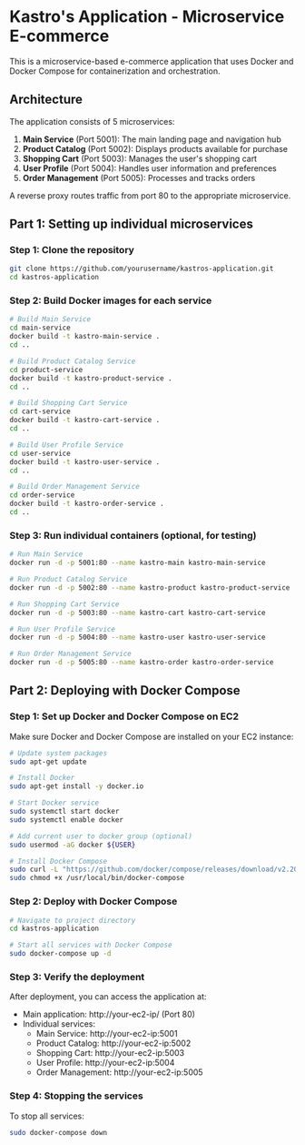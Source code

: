 # Kastro's Application - Microservice E-commerce

This is a microservice-based e-commerce application that uses Docker and Docker Compose for containerization and orchestration.

## Architecture

The application consists of 5 microservices:

1. **Main Service** (Port 5001): The main landing page and navigation hub
2. **Product Catalog** (Port 5002): Displays products available for purchase
3. **Shopping Cart** (Port 5003): Manages the user's shopping cart
4. **User Profile** (Port 5004): Handles user information and preferences
5. **Order Management** (Port 5005): Processes and tracks orders

A reverse proxy routes traffic from port 80 to the appropriate microservice.

## Part 1: Setting up individual microservices

### Step 1: Clone the repository

```bash
git clone https://github.com/yourusername/kastros-application.git
cd kastros-application
```

### Step 2: Build Docker images for each service

```bash
# Build Main Service
cd main-service
docker build -t kastro-main-service .
cd ..

# Build Product Catalog Service
cd product-service
docker build -t kastro-product-service .
cd ..

# Build Shopping Cart Service
cd cart-service
docker build -t kastro-cart-service .
cd ..

# Build User Profile Service
cd user-service
docker build -t kastro-user-service .
cd ..

# Build Order Management Service
cd order-service
docker build -t kastro-order-service .
cd ..
```

### Step 3: Run individual containers (optional, for testing)

```bash
# Run Main Service
docker run -d -p 5001:80 --name kastro-main kastro-main-service

# Run Product Catalog Service
docker run -d -p 5002:80 --name kastro-product kastro-product-service

# Run Shopping Cart Service
docker run -d -p 5003:80 --name kastro-cart kastro-cart-service

# Run User Profile Service
docker run -d -p 5004:80 --name kastro-user kastro-user-service

# Run Order Management Service
docker run -d -p 5005:80 --name kastro-order kastro-order-service
```

## Part 2: Deploying with Docker Compose

### Step 1: Set up Docker and Docker Compose on EC2

Make sure Docker and Docker Compose are installed on your EC2 instance:

```bash
# Update system packages
sudo apt-get update

# Install Docker
sudo apt-get install -y docker.io

# Start Docker service
sudo systemctl start docker
sudo systemctl enable docker

# Add current user to docker group (optional)
sudo usermod -aG docker ${USER}

# Install Docker Compose
sudo curl -L "https://github.com/docker/compose/releases/download/v2.20.0/docker-compose-$(uname -s)-$(uname -m)" -o /usr/local/bin/docker-compose
sudo chmod +x /usr/local/bin/docker-compose
```

### Step 2: Deploy with Docker Compose

```bash
# Navigate to project directory
cd kastros-application

# Start all services with Docker Compose
sudo docker-compose up -d
```

### Step 3: Verify the deployment

After deployment, you can access the application at:

- Main application: http://your-ec2-ip/ (Port 80)
- Individual services:
  - Main Service: http://your-ec2-ip:5001
  - Product Catalog: http://your-ec2-ip:5002
  - Shopping Cart: http://your-ec2-ip:5003
  - User Profile: http://your-ec2-ip:5004
  - Order Management: http://your-ec2-ip:5005

### Step 4: Stopping the services

To stop all services:

```bash
sudo docker-compose down
```
